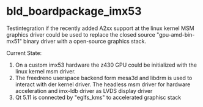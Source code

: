 # bld_boardpackage_imx53

Testintegration if the recently added A2xx support at the linux kernel MSM graphics driver could be used to replace 
the closed source "gpu-amd-bin-mx51" binary driver with a open-source graphics stack.

Current State:
1. On a custom imx53 hardware the z430 GPU could be initialized with the linux kernel msm driver.
2. The freedreno userspace backend form mesa3d and libdrm is used to interact with der kernel driver.
   The headless msm driver for hardware acceleration and imx-ldb driver as LVDS display driver
3. Qt 5.11 is connected by "eglfs_kms" to accelerated graphisc stack 

